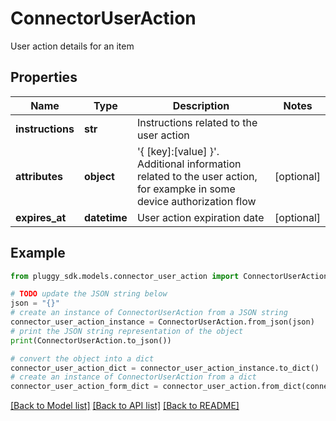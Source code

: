 # ConnectorUserAction

User action details for an item

## Properties

Name | Type | Description | Notes
------------ | ------------- | ------------- | -------------
**instructions** | **str** | Instructions related to the user action | 
**attributes** | **object** | &#39;{ [key]:[value] }&#39;. Additional information related to the user action, for exampke in some device authorization flow | [optional] 
**expires_at** | **datetime** | User action expiration date | [optional] 

## Example

```python
from pluggy_sdk.models.connector_user_action import ConnectorUserAction

# TODO update the JSON string below
json = "{}"
# create an instance of ConnectorUserAction from a JSON string
connector_user_action_instance = ConnectorUserAction.from_json(json)
# print the JSON string representation of the object
print(ConnectorUserAction.to_json())

# convert the object into a dict
connector_user_action_dict = connector_user_action_instance.to_dict()
# create an instance of ConnectorUserAction from a dict
connector_user_action_form_dict = connector_user_action.from_dict(connector_user_action_dict)
```
[[Back to Model list]](../README.md#documentation-for-models) [[Back to API list]](../README.md#documentation-for-api-endpoints) [[Back to README]](../README.md)


